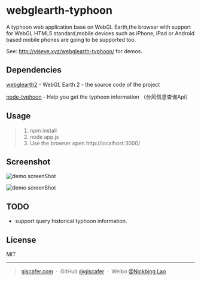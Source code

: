 # webglearth-typhoon

A typhoon web application base on WebGL Earth,the browser with support for WebGL HTML5 standard,mobile devices such as iPhone, iPad or Android based mobile phones are going to be supported too.

See: http://viseye.xyz/webglearth-typhoon/ for demos.

## Dependencies 

[webglearth2](https://github.com/webglearth/webglearth2) - WebGL Earth 2 - the source code of the project

[node-typhoon](https://github.com/giscafer/node-typhoon) - Help you get the typhoon information （台风信息查询Api）

## Usage

> 1. npm install
> 2. node app.js
> 3. Use the browser open http://localhost:3000/

## Screenshot

![demo screenShot](https://raw.githubusercontent.com/viseye/webglearth-typhoon/master/public/images/screenshot.png)

![demo screenShot](https://raw.githubusercontent.com/viseye/webglearth-typhoon/master/public/images/show-compact2.gif)

## TODO

* support query historical typhoon information.

## License

MIT

---

> [giscafer.com](http://giscafer.com) &nbsp;&middot;&nbsp;
> GitHub [@giscafer](https://github.com/giscafer) &nbsp;&middot;&nbsp;
> Weibo [@Nickbing Lao](https://weibo.com/laohoubin)